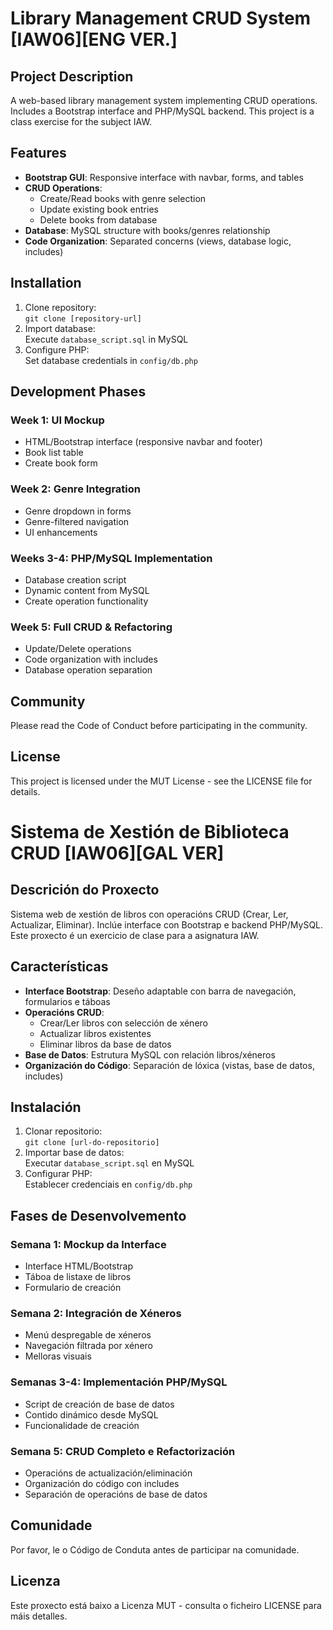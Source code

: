 # Library Management CRUD System [IAW06][ENG VER.]

## Project Description  
A web-based library management system implementing CRUD operations. Includes a Bootstrap interface and PHP/MySQL backend. This project is a class exercise for the subject IAW.

## Features  
- **Bootstrap GUI**: Responsive interface with navbar, forms, and tables  
- **CRUD Operations**:  
  - Create/Read books with genre selection  
  - Update existing book entries  
  - Delete books from database  
- **Database**: MySQL structure with books/genres relationship  
- **Code Organization**: Separated concerns (views, database logic, includes)

## Installation  
1. Clone repository:  
   `git clone [repository-url]`  
2. Import database:  
   Execute `database_script.sql` in MySQL  
3. Configure PHP:  
   Set database credentials in `config/db.php`  

## Development Phases  
### Week 1: UI Mockup  
- HTML/Bootstrap interface (responsive navbar and footer)
- Book list table  
- Create book form  

### Week 2: Genre Integration  
- Genre dropdown in forms  
- Genre-filtered navigation  
- UI enhancements  

### Weeks 3-4: PHP/MySQL Implementation  
- Database creation script  
- Dynamic content from MySQL  
- Create operation functionality  

### Week 5: Full CRUD & Refactoring  
- Update/Delete operations  
- Code organization with includes  
- Database operation separation  

## Community
Please read the Code of Conduct before participating in the community.

## License  
This project is licensed under the MUT License - see the LICENSE file for details.


# Sistema de Xestión de Biblioteca CRUD [IAW06][GAL VER]

## Descrición do Proxecto  
Sistema web de xestión de libros con operacións CRUD (Crear, Ler, Actualizar, Eliminar). Inclúe interface con Bootstrap e backend PHP/MySQL. Este proxecto é un exercicio de clase para a asignatura IAW.

## Características  
- **Interface Bootstrap**: Deseño adaptable con barra de navegación, formularios e táboas  
- **Operacións CRUD**:  
  - Crear/Ler libros con selección de xénero  
  - Actualizar libros existentes  
  - Eliminar libros da base de datos  
- **Base de Datos**: Estrutura MySQL con relación libros/xéneros  
- **Organización do Código**: Separación de lóxica (vistas, base de datos, includes)

## Instalación  
1. Clonar repositorio:  
   `git clone [url-do-repositorio]`  
2. Importar base de datos:  
   Executar `database_script.sql` en MySQL  
3. Configurar PHP:  
   Establecer credenciais en `config/db.php`  

## Fases de Desenvolvemento  
### Semana 1: Mockup da Interface  
- Interface HTML/Bootstrap  
- Táboa de listaxe de libros  
- Formulario de creación  

### Semana 2: Integración de Xéneros  
- Menú despregable de xéneros  
- Navegación filtrada por xénero  
- Melloras visuais  

### Semanas 3-4: Implementación PHP/MySQL  
- Script de creación de base de datos  
- Contido dinámico desde MySQL  
- Funcionalidade de creación  

### Semana 5: CRUD Completo e Refactorización  
- Operacións de actualización/eliminación  
- Organización do código con includes  
- Separación de operacións de base de datos  

## Comunidade  
Por favor, le o Código de Conduta antes de participar na comunidade.  

## Licenza  
Este proxecto está baixo a Licenza MUT - consulta o ficheiro LICENSE para máis detalles.